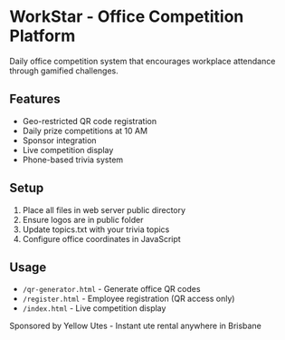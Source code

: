 # WorkStar - Office Competition Platform

Daily office competition system that encourages workplace attendance through gamified challenges.

## Features
- Geo-restricted QR code registration
- Daily prize competitions at 10 AM
- Sponsor integration
- Live competition display
- Phone-based trivia system

## Setup
1. Place all files in web server public directory
2. Ensure logos are in public folder
3. Update topics.txt with your trivia topics
4. Configure office coordinates in JavaScript

## Usage
- `/qr-generator.html` - Generate office QR codes
- `/register.html` - Employee registration (QR access only)
- `/index.html` - Live competition display

Sponsored by Yellow Utes - Instant ute rental anywhere in Brisbane